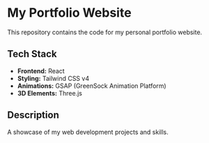 # My Portfolio Website

This repository contains the code for my personal portfolio website.

## Tech Stack

* **Frontend:** React
* **Styling:** Tailwind CSS v4
* **Animations:** GSAP (GreenSock Animation Platform)
* **3D Elements:** Three.js

## Description

A showcase of my web development projects and skills.
